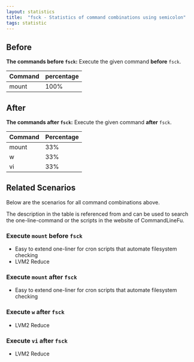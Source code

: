 ```yaml
---
layout: statistics
title:  "fsck - Statistics of command combinations using semicolon"
tags: statistic
---
```


## Before

__The commands before `fsck`:__  Execute the given command __before__ `fsck`.

| Command | percentage |
|--------|--------|
| mount | 100% |



## After

__The commands after `fsck`:__ Execute the given command __after__ `fsck`.

| Command | Percentage | 
|-------|--------|
| mount | 33% |
| w | 33% |
| vi | 33% |



## Related Scenarios

Below are the scenarios for all command combinations above.

The description in the table is referenced from and can be used to search the one-line-command or the scripts in the website of CommandLineFu.


### Execute `mount` before `fsck`

- Easy to extend one-liner for cron scripts that automate filesystem checking
- LVM2 Reduce

            


### Execute `mount` after `fsck`

- Easy to extend one-liner for cron scripts that automate filesystem checking

            
### Execute `w` after `fsck`

- LVM2 Reduce

            
### Execute `vi` after `fsck`

- LVM2 Reduce

            
